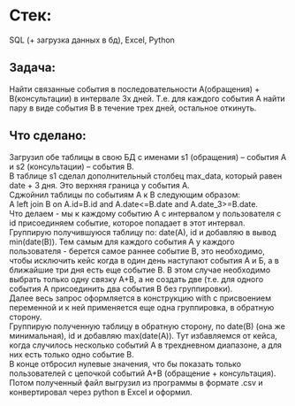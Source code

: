# Стек:  
SQL (+ загрузка данных в бд), Excel, Python
## Задача: 
Найти связанные события в последовательности А(обращения) + В(консультации) в интервале 3х дней.
Т.е. для каждого события А найти пару в виде события В в течение трех дней, остальное откинуть.  
## Что сделано:  
Загрузил обе таблицы в свою БД с именами s1 (обращения) – события А и s2 (консультации) – события В.  
В таблице s1 сделал дополнительный столбец max_data, который равен date + 3 дня. Это верхняя граница у события А.  
Сджойнил таблицы по событиям А к В следующим образом:  
А left join В on A.id=B.id and A.date<=B.date and A.date_3>=B.date.  
Что делаем - мы к каждому событию А с интервалом у пользователя с id присоединяем событие, которое попадает в этот интервал.   
Группирую получившуюся таблицу по: date(A), id и добавляю в вывод min(date(B)). 
Тем самым для каждого события А у каждого пользователя - берется самое раннее событие В, 
это необходимо, чтобы исключить кейс когда в один день наступают события А и Б, а в ближайшие три дня есть еще событие В. 
В этом случае необходимо выбрать только одну связку А+В, а не создать две (т.е. для одного события А присоединить два события В без группировки).  
Далее весь запрос оформляется в конструкцию with с присвоением переменной и к ней применяется еще одна группировка, в обратную сторону.  
Группирую полученную таблицу в обратную сторону, по date(B) (она же минимальная), id и добавляю max(date(A)). 
Тут избавляемся от кейса, когда случилось несколько событий А в трехдневном диапазоне, а для них есть только одно событие В.  
В конце отбросил нулевые значения, что бы показать только пользователей с цепочкой событий А+В (обращение + консультация).  
Потом полученный файл выгрузил из программы в формате .csv и конвертировал через python в Excel и оформил.  
